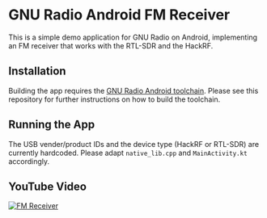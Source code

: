 # GNU Radio Android FM Receiver

This is a simple demo application for GNU Radio on Android, implementing an FM receiver that works with the RTL-SDR and the HackRF. 

## Installation

Building the app requires the [GNU Radio Android toolchain](https://github.com/bastibl/gnuradio-android/). Please see this repository for further instructions on how to build the toolchain.

## Running the App

The USB vender/product IDs and the device type (HackRF or RTL-SDR) are currently hardcoded. Please adapt `native_lib.cpp` and `MainActivity.kt` accordingly.

## YouTube Video

[![FM Receiver](https://img.youtube.com/vi/8ReyVzUyppA/0.jpg)](https://www.youtube.com/watch?v=8ReyVzUyppA)
